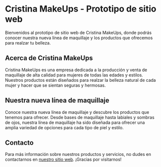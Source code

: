 # Cristina MakeUps - Prototipo de sitio web

Bienvenidos al prototipo de sitio web de Cristina MakeUps, donde podrás conocer nuestra nueva línea de maquillaje y los productos que ofrecemos para realzar tu belleza.

## Acerca de Cristina MakeUps

Cristina MakeUps es una empresa dedicada a la producción y venta de maquillaje de alta calidad para mujeres de todas las edades y estilos. Nuestros productos están diseñados para realzar la belleza natural de cada mujer y hacer que se sientan seguras y hermosas.

## Nuestra nueva línea de maquillaje

Conoce nuestra nueva línea de maquillaje y descubre los productos que tenemos para ofrecer. Desde bases de maquillaje hasta labiales y sombras de ojos, nuestra línea de maquillaje ha sido diseñada para ofrecer una amplia variedad de opciones para cada tipo de piel y estilo.

## Contacto

Para más información sobre nuestros productos y servicios, no dudes en contactarnos en [nuestro sitio web](). ¡Gracias por visitarnos!
